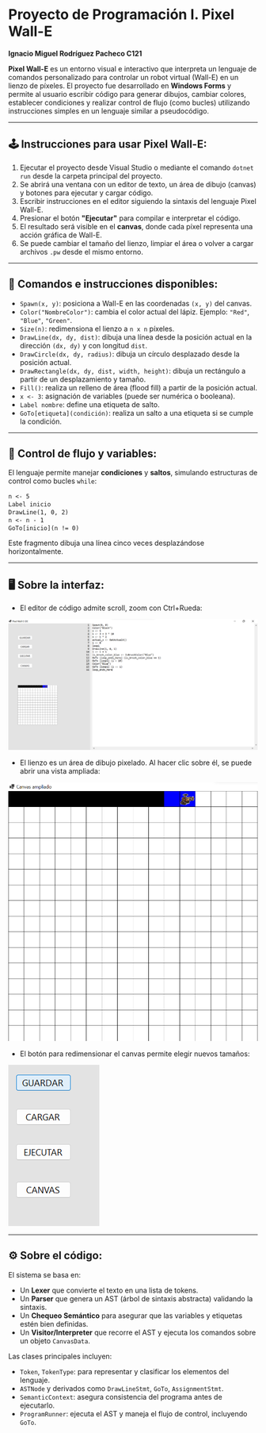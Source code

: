 # Proyecto de Programación I. Pixel Wall-E
**Ignacio Miguel Rodríguez Pacheco C121**

**Pixel Wall-E** es un entorno visual e interactivo que interpreta un lenguaje de comandos personalizado para controlar un robot virtual (Wall-E) en un lienzo de píxeles. El proyecto fue desarrollado en **Windows Forms** y permite al usuario escribir código para generar dibujos, cambiar colores, establecer condiciones y realizar control de flujo (como bucles) utilizando instrucciones simples en un lenguaje similar a pseudocódigo.

---

## 🕹️ Instrucciones para usar Pixel Wall-E:

1. Ejecutar el proyecto desde Visual Studio o mediante el comando `dotnet run` desde la carpeta principal del proyecto.
2. Se abrirá una ventana con un editor de texto, un área de dibujo (canvas) y botones para ejecutar y cargar código.
3. Escribir instrucciones en el editor siguiendo la sintaxis del lenguaje Pixel Wall-E.
4. Presionar el botón **"Ejecutar"** para compilar e interpretar el código.
5. El resultado será visible en el **canvas**, donde cada píxel representa una acción gráfica de Wall-E.
6. Se puede cambiar el tamaño del lienzo, limpiar el área o volver a cargar archivos `.pw` desde el mismo entorno.

---

## 🧠 Comandos e instrucciones disponibles:

- `Spawn(x, y)`: posiciona a Wall-E en las coordenadas `(x, y)` del canvas.
- `Color("NombreColor")`: cambia el color actual del lápiz. Ejemplo: `"Red"`, `"Blue"`, `"Green"`.
- `Size(n)`: redimensiona el lienzo a `n x n` píxeles.
- `DrawLine(dx, dy, dist)`: dibuja una línea desde la posición actual en la dirección `(dx, dy)` y con longitud `dist`.
- `DrawCircle(dx, dy, radius)`: dibuja un círculo desplazado desde la posición actual.
- `DrawRectangle(dx, dy, dist, width, height)`: dibuja un rectángulo a partir de un desplazamiento y tamaño.
- `Fill()`: realiza un relleno de área (flood fill) a partir de la posición actual.
- `x <- 3`: asignación de variables (puede ser numérica o booleana).
- `Label nombre`: define una etiqueta de salto.
- `GoTo[etiqueta](condición)`: realiza un salto a una etiqueta si se cumple la condición.

---

## 🔁 Control de flujo y variables:

El lenguaje permite manejar **condiciones** y **saltos**, simulando estructuras de control como bucles `while`:

```pw
n <- 5
Label inicio
DrawLine(1, 0, 2)
n <- n - 1
GoTo[inicio](n != 0)
```

Este fragmento dibuja una línea cinco veces desplazándose horizontalmente.

---

## 🖥️ Sobre la interfaz:

- El editor de código admite scroll, zoom con Ctrl+Rueda:

![Imagen](IMG/Pixel_WALL-E_IDE.png)

- El lienzo es un área de dibujo pixelado. Al hacer clic sobre él, se puede abrir una vista ampliada:

![Imagen](IMG/Canvas_Ampliado.png)

- El botón para redimensionar el canvas permite elegir nuevos tamaños:

![Imagen](IMG/Botones.png)



---

## ⚙️ Sobre el código:

El sistema se basa en:

- Un **Lexer** que convierte el texto en una lista de tokens.
- Un **Parser** que genera un AST (árbol de sintaxis abstracta) validando la sintaxis.
- Un **Chequeo Semántico** para asegurar que las variables y etiquetas estén bien definidas.
- Un **Visitor/Interpreter** que recorre el AST y ejecuta los comandos sobre un objeto `CanvasData`.

Las clases principales incluyen:

- `Token`, `TokenType`: para representar y clasificar los elementos del lenguaje.
- `ASTNode` y derivados como `DrawLineStmt`, `GoTo`, `AssignmentStmt`.
- `SemanticContext`: asegura consistencia del programa antes de ejecutarlo.
- `ProgramRunner`: ejecuta el AST y maneja el flujo de control, incluyendo `GoTo`.

